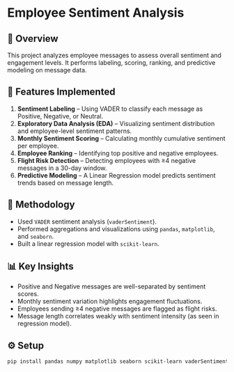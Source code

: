 # Employee Sentiment Analysis

## 📘 Overview
This project analyzes employee messages to assess overall sentiment and engagement levels. It performs labeling, scoring, ranking, and predictive modeling on message data.

## 🧩 Features Implemented
1. **Sentiment Labeling** – Using VADER to classify each message as Positive, Negative, or Neutral.  
2. **Exploratory Data Analysis (EDA)** – Visualizing sentiment distribution and employee-level sentiment patterns.  
3. **Monthly Sentiment Scoring** – Calculating monthly cumulative sentiment per employee.  
4. **Employee Ranking** – Identifying top positive and negative employees.  
5. **Flight Risk Detection** – Detecting employees with ≥4 negative messages in a 30-day window.  
6. **Predictive Modeling** – A Linear Regression model predicts sentiment trends based on message length.

## 🧠 Methodology
- Used `VADER` sentiment analysis (`vaderSentiment`).
- Performed aggregations and visualizations using `pandas`, `matplotlib`, and `seaborn`.
- Built a linear regression model with `scikit-learn`.

## 📊 Key Insights
- Positive and Negative messages are well-separated by sentiment scores.
- Monthly sentiment variation highlights engagement fluctuations.
- Employees sending ≥4 negative messages are flagged as flight risks.
- Message length correlates weakly with sentiment intensity (as seen in regression model).

## ⚙️ Setup
```bash
pip install pandas numpy matplotlib seaborn scikit-learn vaderSentiment
